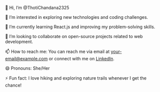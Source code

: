 👋 Hi, I’m @ThotiChandana2325

👀 I’m interested in exploring new technologies and coding challenges.

🌱 I’m currently learning React.js and improving my problem-solving skills.

💞️ I’m looking to collaborate on open-source projects related to web development.

📫 How to reach me: You can reach me via email at [your-email@example.com](mailto:your-email@example.com) or connect with me on [LinkedIn](https://www.linkedin.com/in/your-profile/).

😄 Pronouns: She/Her

⚡ Fun fact: I love hiking and exploring nature trails whenever I get the chance!

<!---
ThotiChandana2325/ThotiChandana2325 is a ✨ special ✨ repository because its `README.md` (this file) appears on your GitHub profile.
You can click the Preview link to take a look at your changes.
--->

